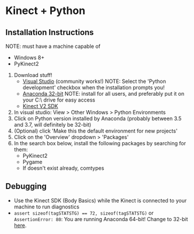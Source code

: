 # Kinect + Python

## Installation Instructions
NOTE: must have a machine capable of 
 - Windows 8+
 - PyKinect2

1. Download stuff!
    * [Visual Studio](https://visualstudio.microsoft.com/vs/) (community works!) NOTE: Select the 'Python development' checkbox when the installation prompts you!
    * [Anaconda 32-bit](https://repo.anaconda.com/archive/Anaconda3-5.3.0-Windows-x86.exe) NOTE: install for all users, and preferably put it on your C:\ drive for easy access
    * [Kinect V2 SDK](https://www.microsoft.com/en-us/download/details.aspx?id=44561)
2. In visual studio: View > Other Windows > Python Environments
3. Click on Python version installed by Anaconda (probably between 3.5 and 3.7, will definitely be 32-bit)
4. (Optional) click 'Make this the default environment for new projects'
5. Click on the 'Overview' dropdown > 'Packages'
6. In the search box below, install the following packages by searching for them:
    * PyKinect2
    * Pygame
    * If doesn't exist already, comtypes

## Debugging
 * Use the Kinect SDK (Body Basics) while the Kinect is connected to your machine to run diagnostics
 * `assert sizeof(tagSTATSTG) == 72, sizeof(tagSTATSTG)` or `AssertionError: 80`: You are running Anaconda 64-bit! Change to 32-bit [here](https://repo.anaconda.com/archive/Anaconda3-5.3.0-Windows-x86.exe).